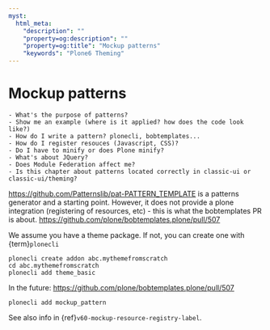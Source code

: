 ```yaml
---
myst:
  html_meta:
    "description": ""
    "property=og:description": ""
    "property=og:title": "Mockup patterns"
    "keywords": "Plone6 Theming"
---
```


# Mockup patterns

```{todo}
- What's the purpose of patterns?
- Show me an example (where is it applied? how does the code look like?)
- How do I write a pattern? plonecli, bobtemplates...
- How do I register resouces (Javascript, CSS)?
- Do I have to minify or does Plone minify?
- What's about JQuery?
- Does Module Federation affect me?
- Is this chapter about patterns located correctly in classic-ui or classic-ui/theming?
```

https://github.com/Patternslib/pat-PATTERN_TEMPLATE is a patterns generator and a starting point.
However, it does not provide a plone integration (registering of resources, etc) - this is what the bobtemplates PR‌ is about. https://github.com/plone/bobtemplates.plone/pull/507

We assume you have a theme package.
If not, you can create one with {term}`plonecli`

```shell
plonecli create addon abc.mythemefromscratch
cd abc.mythemefromscratch
plonecli add theme_basic
```

In the future:
https://github.com/plone/bobtemplates.plone/pull/507

```shell
plonecli add mockup_pattern
```

See also info in {ref}`v60-mockup-resource-registry-label`.

